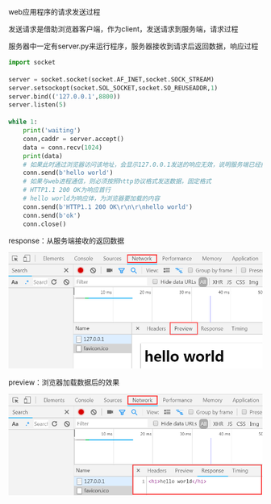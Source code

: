 web应用程序的请求发送过程

发送请求是借助浏览器客户端，作为client，发送请求到服务端，请求过程

服务器中一定有server.py来运行程序，服务器接收到请求后返回数据，响应过程

```python
import socket

server = socket.socket(socket.AF_INET,socket.SOCK_STREAM)
server.setsockopt(socket.SOL_SOCKET,socket.SO_REUSEADDR,1)
server.bind(('127.0.0.1',8800))
server.listen(5)

while 1:
    print('waiting')
    conn,caddr = server.accept()
    data = conn.recv(1024)
    print(data)
    # 如果此时通过浏览器访问该地址，会显示127.0.0.1发送的响应无效，说明服务端已经接收到了客户端发送的数据，但是数据响应无效
    conn.send(b'hello world')
    # 如果与web进程通信，则必须按照http协议格式发送数据，固定格式
    # HTTP1.1 200 OK为响应首行
    # hello world为响应体，为浏览器要加载的内容
    conn.send(b'HTTP1.1 200 OK\r\n\r\nhello world')
    conn.send(b'ok')
    conn.close()
```



response：从服务端接收的返回数据

![Preview](.\images\Preview.png)

preview：浏览器加载数据后的效果

![Response](.\images\Response.png)